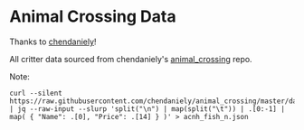 # Animal Crossing Data

Thanks to [chendaniely](https://github.com/chendaniely)!

All critter data sourced from chendaniely's 
[animal_crossing](https://github.com/chendaniely/animal_crossing/tree/master/data) repo.

Note:

```
curl --silent https://raw.githubusercontent.com/chendaniely/animal_crossing/master/data/original/acnh_fish_n.tsv | jq --raw-input --slurp 'split("\n") | map(split("\t")) | .[0:-1] | map( { "Name": .[0], "Price": .[14] } )' > acnh_fish_n.json
```